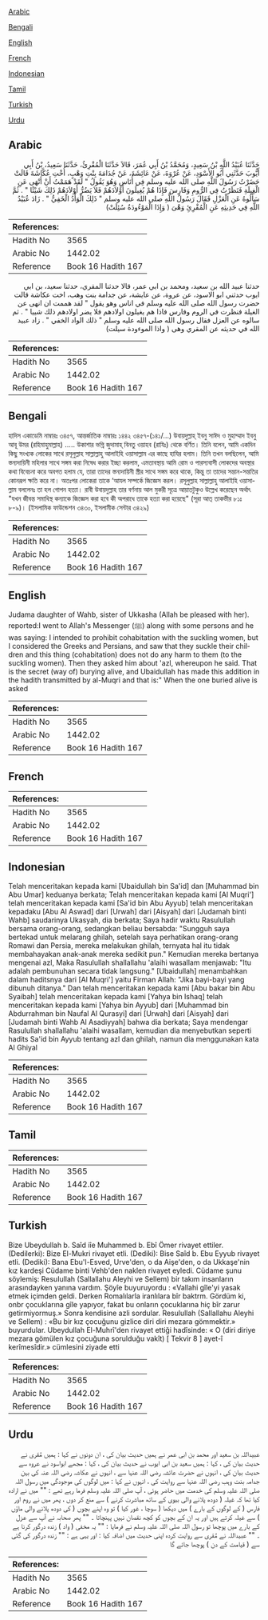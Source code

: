[Arabic](#arabic)

[Bengali](#bengali)

[English](#english)

[French](#french)

[Indonesian](#indonesian)

[Tamil](#tamil)

[Turkish](#turkish)

[Urdu](#urdu)

## Arabic


<div dir="rtl" lang="ar" style={{fontSize:'larger',backgroundColor:'#f8f9fa',padding:20}}>
حَدَّثَنَا عُبَيْدُ اللَّهِ بْنُ سَعِيدٍ، وَمُحَمَّدُ بْنُ أَبِي عُمَرَ، قَالاَ حَدَّثَنَا الْمُقْرِئُ، حَدَّثَنَا سَعِيدُ، بْنُ أَبِي أَيُّوبَ حَدَّثَنِي أَبُو الأَسْوَدِ، عَنْ عُرْوَةَ، عَنْ عَائِشَةَ، عَنْ جُدَامَةَ بِنْتِ وَهْبٍ، أُخْتِ عُكَّاشَةَ قَالَتْ حَضَرْتُ رَسُولَ اللَّهِ صلى الله عليه وسلم فِي أُنَاسٍ وَهُوَ يَقُولُ ‏"‏ لَقَدْ هَمَمْتُ أَنْ أَنْهَى عَنِ الْغِيلَةِ فَنَظَرْتُ فِي الرُّومِ وَفَارِسَ فَإِذَا هُمْ يُغِيلُونَ أَوْلاَدَهُمْ فَلاَ يَضُرُّ أَوْلاَدَهُمْ ذَلِكَ شَيْئًا ‏"‏ ‏.‏ ثُمَّ سَأَلُوهُ عَنِ الْعَزْلِ فَقَالَ رَسُولُ اللَّهِ صلى الله عليه وسلم ‏"‏ ذَلِكَ الْوَأْدُ الْخَفِيُّ ‏"‏ ‏.‏ زَادَ عُبَيْدُ اللَّهِ فِي حَدِيثِهِ عَنِ الْمُقْرِئِ وَهْىَ ‏(‏ وَإِذَا الْمَوْءُودَةُ سُئِلَتْ‏)‏
</div>
<div style={{backgroundColor:'#f8f9fa',padding:20, marginBottom: 10}}><table> <thead> <tr> <th>References:</th> <th></th> </tr> </thead> <tbody><tr><td>Hadith No</td><td>3565</td></tr><tr><td>Arabic No</td><td>1442.02</td></tr><tr><td>Reference</td><td>Book 16 Hadith 167</td></tr></tbody></table></div>


<div dir="rtl" lang="ar" style={{fontSize:'larger',backgroundColor:'#f8f9fa',padding:20}}>
حدثنا عبيد الله بن سعيد، ومحمد بن ابي عمر، قالا حدثنا المقري، حدثنا سعيد، بن ابي ايوب حدثني ابو الاسود، عن عروة، عن عايشة، عن جدامة بنت وهب، اخت عكاشة قالت حضرت رسول الله صلى الله عليه وسلم في اناس وهو يقول " لقد هممت ان انهى عن الغيلة فنظرت في الروم وفارس فاذا هم يغيلون اولادهم فلا يضر اولادهم ذلك شييا " . ثم سالوه عن العزل فقال رسول الله صلى الله عليه وسلم " ذلك الواد الخفي " . زاد عبيد الله في حديثه عن المقري وهى ( واذا الموءودة سيلت)
</div>
<div style={{backgroundColor:'#f8f9fa',padding:20, marginBottom: 10}}><table> <thead> <tr> <th>References:</th> <th></th> </tr> </thead> <tbody><tr><td>Hadith No</td><td>3565</td></tr><tr><td>Arabic No</td><td>1442.02</td></tr><tr><td>Reference</td><td>Book 16 Hadith 167</td></tr></tbody></table></div>

## Bengali


<div dir="ltr" lang="bn" style={{fontSize:'larger',backgroundColor:'#f8f9fa',padding:20}}>
হাদিস একাডেমি নাম্বারঃ ৩৪৫৭, আন্তর্জাতিক নাম্বারঃ ১৪৪২ ৩৪৫৭-(১৪১/...) উবায়দুল্লাহ্ ইবনু সাঈদ ও মুহাম্মাদ ইবনু আবূ উমর (রহিমাহুমাল্লাহ) ..... উকাশার ভগ্নি জুদামাহ্ বিনতু ওয়াহব (রাযিঃ) থেকে বর্ণিত। তিনি বলেন, আমি একদিন কিছু সংখ্যক লোকের সাথে রসূলুল্লাহ সাল্লাল্লাহু আলাইহি ওয়াসাল্লাম এর কাছে হাযির হলাম। তিনি তখন বলছিলেন, আমি স্তন্যদায়িনী মহিলার সাথে সঙ্গম করা নিষেধ করার ইচ্ছা করলাম, এমতাবস্থায় আমি রোম ও পারস্যবাসী লোকদের অবস্থার কথা বিবেচনা করে অবগত হলাম যে, তারা তাদের স্তন্যদায়িনী স্ত্রীর সাথে সঙ্গম করে থাকে, কিন্তু তা তাদের সন্তান-সন্ততির কোনরূপ ক্ষতি করে না। অতঃপর লোকেরা তাকে ‘আযল সম্পর্কে জিজ্ঞেস করল। রসূলুল্লাহ সাল্লাল্লাহু আলাইহি ওয়াসাল্লাম বললেনঃ তা হল গোপন হত্যা। রাবী উবায়দুল্লাহ তার বর্ণনায় আল মুকরী সূত্রে আয়াতটুকুও উল্লেখ করেছেন অর্থাৎ "যখন জীবন্ত সমাধিস্থ কন্যাকে জিজ্ঞেস করা হবে কী অপরাধে তাকে হত্যা করা হয়েছে" (সূরা আত্ তাকভীর ৮১ঃ ৮-৯)। (ইসলামিক ফাউন্ডেশন ৩৪৩০, ইসলামীক সেন্টার ৩৪২৯)
</div>
<div style={{backgroundColor:'#f8f9fa',padding:20, marginBottom: 10}}><table> <thead> <tr> <th>References:</th> <th></th> </tr> </thead> <tbody><tr><td>Hadith No</td><td>3565</td></tr><tr><td>Arabic No</td><td>1442.02</td></tr><tr><td>Reference</td><td>Book 16 Hadith 167</td></tr></tbody></table></div>

## English


<div dir="ltr" lang="en" style={{fontSize:'larger',backgroundColor:'#f8f9fa',padding:20}}>
Judama daughter of Wahb, sister of Ukkasha (Allah be pleased with her). reported:I went to Allah's Messenger (ﷺ) along with some persons and he was saying: I intended to prohibit cohabitation with the suckling women, but I considered the Greeks and Persians, and saw that they suckle their children and this thing (cohabitation) does not do any harm to them (to the suckling women). Then they asked him about 'azl, whereupon he said. That is the secret (way of) burying alive, and Ubaidullah has made this addition in the hadith transmitted by al-Muqri and that is:" When the one buried alive is asked
</div>
<div style={{backgroundColor:'#f8f9fa',padding:20, marginBottom: 10}}><table> <thead> <tr> <th>References:</th> <th></th> </tr> </thead> <tbody><tr><td>Hadith No</td><td>3565</td></tr><tr><td>Arabic No</td><td>1442.02</td></tr><tr><td>Reference</td><td>Book 16 Hadith 167</td></tr></tbody></table></div>

## French


<div dir="ltr" lang="fr" style={{fontSize:'larger',backgroundColor:'#f8f9fa',padding:20}}>

</div>
<div style={{backgroundColor:'#f8f9fa',padding:20, marginBottom: 10}}><table> <thead> <tr> <th>References:</th> <th></th> </tr> </thead> <tbody><tr><td>Hadith No</td><td>3565</td></tr><tr><td>Arabic No</td><td>1442.02</td></tr><tr><td>Reference</td><td>Book 16 Hadith 167</td></tr></tbody></table></div>

## Indonesian


<div dir="ltr" lang="id" style={{fontSize:'larger',backgroundColor:'#f8f9fa',padding:20}}>
Telah menceritakan kepada kami [Ubaidullah bin Sa'id] dan [Muhammad bin Abu Umar] keduanya berkata; Telah menceritakan kepada kami [Al Muqri'] telah menceritakan kepada kami [Sa'id bin Abu Ayyub] telah menceritakan kepadaku [Abu Al Aswad] dari [Urwah] dari [Aisyah] dari [Judamah binti Wahb] saudarinya Ukasyah, dia berkata; Saya hadir waktu Rasulullah bersama orang-orang, sedangkan beliau bersabda: "Sungguh saya bertekad untuk melarang ghilah, setelah saya perhatikan orang-orang Romawi dan Persia, mereka melakukan ghilah, ternyata hal itu tidak membahayakan anak-anak mereka sedikit pun." Kemudian mereka bertanya mengenai azl, Maka Rasulullah shallallahu 'alaihi wasallam menjawab: "Itu adalah pembunuhan secara tidak langsung." [Ubaidullah] menambahkan dalam haditsnya dari [Al Muqri'] yaitu Firman Allah: "Jika bayi-bayi yang dibunuh ditanya." Dan telah menceritakan kepada kami [Abu bakar bin Abu Syaibah] telah menceritakan kepada kami [Yahya bin Ishaq] telah menceritakan kepada kami [Yahya bin Ayyub] dari [Muhammad bin Abdurrahman bin Naufal Al Qurasyi] dari [Urwah] dari [Aisyah] dari [Judamah binti Wahb Al Asadiyyah] bahwa dia berkata; Saya mendengar Rasulullah shallallahu 'alaihi wasallam, kemudian dia menyebutkan seperti hadits Sa'id bin Ayyub tentang azl dan ghilah, namun dia menggunakan kata Al Ghiyal
</div>
<div style={{backgroundColor:'#f8f9fa',padding:20, marginBottom: 10}}><table> <thead> <tr> <th>References:</th> <th></th> </tr> </thead> <tbody><tr><td>Hadith No</td><td>3565</td></tr><tr><td>Arabic No</td><td>1442.02</td></tr><tr><td>Reference</td><td>Book 16 Hadith 167</td></tr></tbody></table></div>

## Tamil


<div dir="ltr" lang="ta" style={{fontSize:'larger',backgroundColor:'#f8f9fa',padding:20}}>

</div>
<div style={{backgroundColor:'#f8f9fa',padding:20, marginBottom: 10}}><table> <thead> <tr> <th>References:</th> <th></th> </tr> </thead> <tbody><tr><td>Hadith No</td><td>3565</td></tr><tr><td>Arabic No</td><td>1442.02</td></tr><tr><td>Reference</td><td>Book 16 Hadith 167</td></tr></tbody></table></div>

## Turkish


<div dir="ltr" lang="tr" style={{fontSize:'larger',backgroundColor:'#f8f9fa',padding:20}}>
Bize Ubeydullah b. Saîd iîe Muhammed b. Ebî Ömer rivayet ettiler. (Dedilerki): Bize El-Mukri rivayet etli. (Dediki): Bise Saîd b. Ebu Eyyub rivayet etli. (Dediki): Bana Ebu'l-Esved, Urve'den, o da Aişe'den, o da Ukkaşe'nin kız kardeşi Cüdame binti Vehb'den naklen rivayet eyledi. Cüdame şunu söylemiş: ResuIullah (Sallallahu Aleyhi ve Sellem) bir takım insanların arasındayken yanına vardım. Şöyîe buyuruyordu : «Vallahi gîle'yi yasak etmek içimden geldi. Derken Romalılarla iranlılara bîr baktrm. Gördüm ki, onbr çocuklarına gîle yapıyor, fakat bu onların çocuklarına hiç bîr zarur getirmiyormuş.» Sonra kendisine azli sordular. Resulullah (Sallallahu Aleyhi ve Sellem) : «Bu bir kız çocuğunu gizlice diri diri mezara gömmektir.» buyurdular. Ubeydullah El-Muhrî'den rivayet ettiği hadîsinde: « O (diri diriye mezara gömülen kız çocuğuna sorulduğu vakît) [ Tekvir 8 ] ayet-î kerîmesîdir.» cümlesini ziyade etti
</div>
<div style={{backgroundColor:'#f8f9fa',padding:20, marginBottom: 10}}><table> <thead> <tr> <th>References:</th> <th></th> </tr> </thead> <tbody><tr><td>Hadith No</td><td>3565</td></tr><tr><td>Arabic No</td><td>1442.02</td></tr><tr><td>Reference</td><td>Book 16 Hadith 167</td></tr></tbody></table></div>

## Urdu


<div dir="rtl" lang="ur" style={{fontSize:'larger',backgroundColor:'#f8f9fa',padding:20}}>
عبیداللہ بن سعید اور محمد بن ابی عمر نے ہمیں حدیث بیان کی ، ان دونوں نے کہا : ہمیں مُقری نے حدیث بیان کی ، کہا : ہمیں سعید بن ابی ایوب نے حدیث بیان کی ، کہا : مجھے ابواسود نے عروہ سے حدیث بیان کی ، انہوں نے حضرت عائشہ رضی اللہ عنہا سے ، انہوں نے عکاشہ رضی اللہ عنہ کی بہن جدامہ بنت وہب رضی اللہ عنہا سے روایت کی ، انہوں نے کہا : میں لوگوں کی موجودگی میں رسول اللہ صلی اللہ علیہ وسلم کی خدمت میں حاضر ہوئی ، آپ صلی اللہ علیہ وسلم فرما رہے تھے : "" میں نے ارادہ کیا تھا کہ غیلہ ( دودھ پلانے والی بیوی کے ساتھ مباشرت کرنے ) سے منع کر دوں ، پھر میں نے روم اور فارس ( کے لوگوں کے بارے ) میں دیکھا ( سوچا ، غور کیا ) تو وہ اپنے بچوں ( کی دودھ پلانے والی ماؤں ) سے غیلہ کرتے ہیں اور یہ ان کے بچوں کو کچھ نقصان نہیں پہنچاتا ۔ "" پھر صحابہ نے آپ سے عزل کے بارے میں پوچھا تو رسول اللہ صلی اللہ علیہ وسلم نے فرمایا : "" یہ مخفی ( واد ) زندہ درگور کرنا ہے ۔ "" عبیداللہ نے مُقری سے روایت کردہ اپنی حدیث میں اضافہ کیا : اور یہی ہے : "" زندہ درگور کی گئی سے ( قیامت کے دن ) پوچھا جائے گا
</div>
<div style={{backgroundColor:'#f8f9fa',padding:20, marginBottom: 10}}><table> <thead> <tr> <th>References:</th> <th></th> </tr> </thead> <tbody><tr><td>Hadith No</td><td>3565</td></tr><tr><td>Arabic No</td><td>1442.02</td></tr><tr><td>Reference</td><td>Book 16 Hadith 167</td></tr></tbody></table></div>